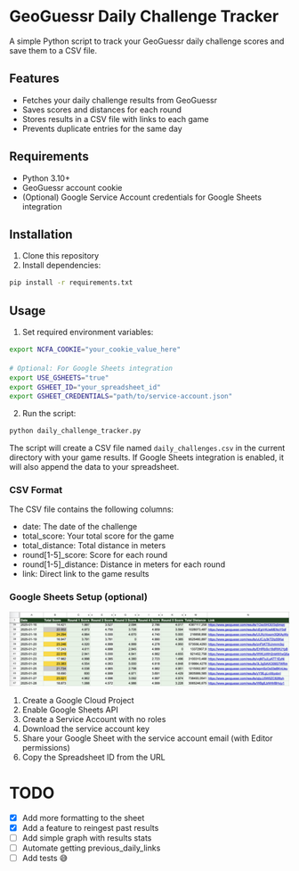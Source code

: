 # GeoGuessr Daily Challenge Tracker

A simple Python script to track your GeoGuessr daily challenge scores and save them to a CSV file.

## Features

- Fetches your daily challenge results from GeoGuessr
- Saves scores and distances for each round
- Stores results in a CSV file with links to each game
- Prevents duplicate entries for the same day

## Requirements

- Python 3.10+
- GeoGuessr account cookie
- (Optional) Google Service Account credentials for Google Sheets integration

## Installation

1. Clone this repository
2. Install dependencies:
```bash
pip install -r requirements.txt
```

## Usage

1. Set required environment variables:
```bash
export NCFA_COOKIE="your_cookie_value_here"

# Optional: For Google Sheets integration
export USE_GSHEETS="true"
export GSHEET_ID="your_spreadsheet_id"
export GSHEET_CREDENTIALS="path/to/service-account.json"
```

2. Run the script:
```bash
python daily_challenge_tracker.py
```

The script will create a CSV file named `daily_challenges.csv` in the current directory with your game results.
If Google Sheets integration is enabled, it will also append the data to your spreadsheet.

### CSV Format

The CSV file contains the following columns:
- date: The date of the challenge
- total_score: Your total score for the game
- total_distance: Total distance in meters
- round[1-5]_score: Score for each round
- round[1-5]_distance: Distance in meters for each round
- link: Direct link to the game results

### Google Sheets Setup (optional)

![](img/sheet.png)

1. Create a Google Cloud Project
2. Enable Google Sheets API
3. Create a Service Account with no roles
4. Download the service account key
5. Share your Google Sheet with the service account email (with Editor permissions)
6. Copy the Spreadsheet ID from the URL



# TODO
- [x] Add more formatting to the sheet
- [x] Add a feature to reingest past results
- [ ] Add simple graph with results stats
- [ ] Automate getting previous_daily_links
- [ ] Add tests 😅
